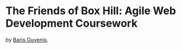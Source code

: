 # The Friends of Box Hill: Agile Web Development Coursework

by [Baris Guvenis](bg00056@surrey.ac.uk).
